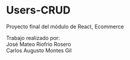 # Users-CRUD
Proyecto final del módulo de React, Ecommerce

Trabajo realizado por: <br/>
José Mateo Riofrio Rosero <br/>
Carlos Augusto Montes Gil
